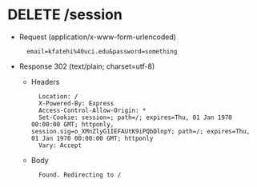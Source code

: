 # DELETE /session

+ Request (application/x-www-form-urlencoded)

        email=kfatehi%40uci.edu&password=something

+ Response 302 (text/plain; charset=utf-8)

    + Headers

            Location: /
            X-Powered-By: Express
            Access-Control-Allow-Origin: *
            Set-Cookie: session=; path=/; expires=Thu, 01 Jan 1970 00:00:00 GMT; httponly, session.sig=o_XMnZlyG1IEFAUtK9iPQbDlnpY; path=/; expires=Thu, 01 Jan 1970 00:00:00 GMT; httponly
            Vary: Accept

    + Body

            Found. Redirecting to /
